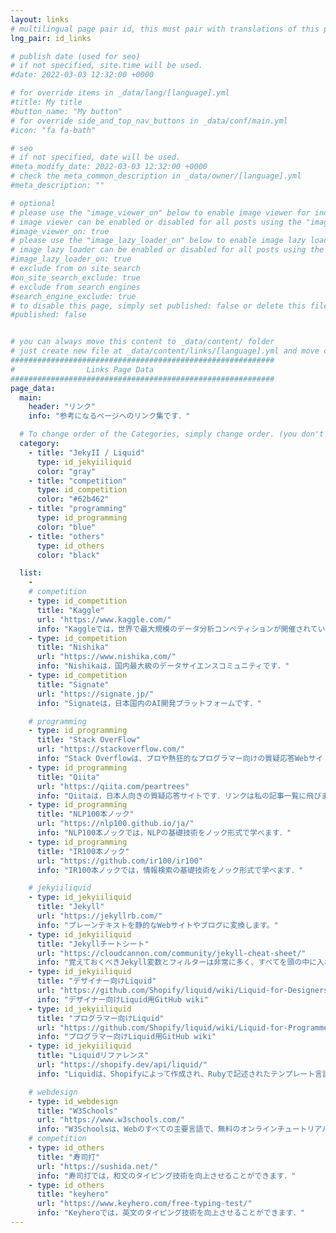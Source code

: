 ```yaml
---
layout: links
# multilingual page pair id, this must pair with translations of this page. (This name must be unique)
lng_pair: id_links

# publish date (used for seo)
# if not specified, site.time will be used.
#date: 2022-03-03 12:32:00 +0000

# for override items in _data/lang/[language].yml
#title: My title
#button_name: "My button"
# for override side_and_top_nav_buttons in _data/conf/main.yml
#icon: "fa fa-bath"

# seo
# if not specified, date will be used.
#meta_modify_date: 2022-03-03 12:32:00 +0000
# check the meta_common_description in _data/owner/[language].yml
#meta_description: ""

# optional
# please use the "image_viewer_on" below to enable image viewer for individual pages or posts (_posts/ or [language]/_posts folders).
# image viewer can be enabled or disabled for all posts using the "image_viewer_posts: true" setting in _data/conf/main.yml.
#image_viewer_on: true
# please use the "image_lazy_loader_on" below to enable image lazy loader for individual pages or posts (_posts/ or [language]/_posts folders).
# image lazy loader can be enabled or disabled for all posts using the "image_lazy_loader_posts: true" setting in _data/conf/main.yml.
#image_lazy_loader_on: true
# exclude from on site search
#on_site_search_exclude: true
# exclude from search engines
#search_engine_exclude: true
# to disable this page, simply set published: false or delete this file
#published: false


# you can always move this content to _data/content/ folder
# just create new file at _data/content/links/[language].yml and move content below.
###########################################################
#                Links Page Data
###########################################################
page_data:
  main:
    header: "リンク"
    info: "参考になるページへのリンク集です．"

  # To change order of the Categories, simply change order. (you don't need to change list order.)
  category:
    - title: "JekyII / Liquid"
      type: id_jekyiiliquid
      color: "gray"
    - title: "competition"
      type: id_competition
      color: "#62b462"
    - title: "programming"
      type: id_programming
      color: "blue"
    - title: "others"
      type: id_others
      color: "black"

  list:
    -
    # competition
    - type: id_competition
      title: "Kaggle"
      url: "https://www.kaggle.com/"
      info: "Kaggleでは，世界で最大規模のデータ分析コンペティションが開催されています．"
    - type: id_competition
      title: "Nishika"
      url: "https://www.nishika.com/"
      info: "Nishikaは，国内最大級のデータサイエンスコミュニティです．"
    - type: id_competition
      title: "Signate"
      url: "https://signate.jp/"
      info: "Signateは，日本国内のAI開発プラットフォームです．"

    # programming
    - type: id_programming
      title: "Stack OverFlow"
      url: "https://stackoverflow.com/"
      info: "Stack Overflowは、プロや熱狂的なプログラマー向けの質疑応答Webサイトです．"
    - type: id_programming
      title: "Qiita"
      url: "https://qiita.com/peartrees"
      info: "Qiitaは，日本人向きの質疑応答サイトです．リンクは私の記事一覧に飛びます．"
    - type: id_programming
      title: "NLP100本ノック"
      url: "https://nlp100.github.io/ja/"
      info: "NLP100本ノックでは，NLPの基礎技術をノック形式で学べます．"
    - type: id_programming
      title: "IR100本ノック"
      url: "https://github.com/ir100/ir100"
      info: "IR100本ノックでは，情報検索の基礎技術をノック形式で学べます．"

    # jekyiiliquid
    - type: id_jekyiiliquid
      title: "Jekyll"
      url: "https://jekyllrb.com/"
      info: "プレーンテキストを静的なWebサイトやブログに変換します。"
    - type: id_jekyiiliquid
      title: "Jekyllチートシート"
      url: "https://cloudcannon.com/community/jekyll-cheat-sheet/"
      info: "覚えておくべきJekyll変数とフィルターは非常に多く、すべてを頭の中に入れておくのは難しい場合があります。 このチートシートは、Jekyllが実行できるすべてのことのクイックリファレンスとして使えます。"
    - type: id_jekyiiliquid
      title: "デザイナー向けLiquid"
      url: "https://github.com/Shopify/liquid/wiki/Liquid-for-Designers"
      info: "デザイナー向けLiquid用GitHub wiki"
    - type: id_jekyiiliquid
      title: "プログラマー向けLiquid"
      url: "https://github.com/Shopify/liquid/wiki/Liquid-for-Programmers"
      info: "プログラマー向けLiquid用GitHub wiki"
    - type: id_jekyiiliquid
      title: "Liquidリファレンス"
      url: "https://shopify.dev/api/liquid/"
      info: "Liquidは、Shopifyによって作成され、Rubyで記述されたテンプレート言語です。 GitHubでオープンソースプロジェクトとして利用できるようになりました。"

    # webdesign
    - type: id_webdesign
      title: "W3Schools"
      url: "https://www.w3schools.com/"
      info: "W3Schoolsは、Webのすべての主要言語で、無料のオンラインチュートリアル、リファレンス、および演習を提供しています。 HTML、CSS、JavaScript、Python、SQL、Javaなどの人気のあるテーマをカバーしています。"
    # competition
    - type: id_others
      title: "寿司打"
      url: "https://sushida.net/"
      info: "寿司打では，和文のタイピング技術を向上させることができます．"
    - type: id_others
      title: "keyhero"
      url: "https://www.keyhero.com/free-typing-test/"
      info: "Keyheroでは，英文のタイピング技術を向上させることができます．"
---
```

